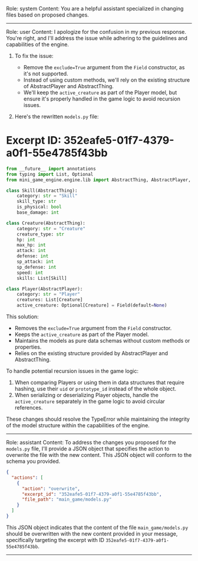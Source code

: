 Role: system
Content: You are a helpful assistant specialized in changing files based on proposed changes.
__________________
Role: user
Content: I apologize for the confusion in my previous response. You're right, and I'll address the issue while adhering to the guidelines and capabilities of the engine.

1. To fix the issue:
   - Remove the `exclude=True` argument from the `Field` constructor, as it's not supported.
   - Instead of using custom methods, we'll rely on the existing structure of AbstractPlayer and AbstractThing.
   - We'll keep the `active_creature` as part of the Player model, but ensure it's properly handled in the game logic to avoid recursion issues.

2. Here's the rewritten `models.py` file:

# Excerpt ID: 352eafe5-01f7-4379-a0f1-55e4785f43bb
```python main_game/models.py
from __future__ import annotations
from typing import List, Optional
from mini_game_engine.engine.lib import AbstractThing, AbstractPlayer, Field

class Skill(AbstractThing):
    category: str = "Skill"
    skill_type: str
    is_physical: bool
    base_damage: int

class Creature(AbstractThing):
    category: str = "Creature"
    creature_type: str
    hp: int
    max_hp: int
    attack: int
    defense: int
    sp_attack: int
    sp_defense: int
    speed: int
    skills: List[Skill]

class Player(AbstractPlayer):
    category: str = "Player"
    creatures: List[Creature]
    active_creature: Optional[Creature] = Field(default=None)
```

This solution:
- Removes the `exclude=True` argument from the `Field` constructor.
- Keeps the `active_creature` as part of the Player model.
- Maintains the models as pure data schemas without custom methods or properties.
- Relies on the existing structure provided by AbstractPlayer and AbstractThing.

To handle potential recursion issues in the game logic:
1. When comparing Players or using them in data structures that require hashing, use their `uid` or `prototype_id` instead of the whole object.
2. When serializing or deserializing Player objects, handle the `active_creature` separately in the game logic to avoid circular references.

These changes should resolve the TypeError while maintaining the integrity of the model structure within the capabilities of the engine.
__________________
Role: assistant
Content: To address the changes you proposed for the `models.py` file, I'll provide a JSON object that specifies the action to overwrite the file with the new content. This JSON object will conform to the schema you provided.

```json
{
  "actions": [
    {
      "action": "overwrite",
      "excerpt_id": "352eafe5-01f7-4379-a0f1-55e4785f43bb",
      "file_path": "main_game/models.py"
    }
  ]
}
```

This JSON object indicates that the content of the file `main_game/models.py` should be overwritten with the new content provided in your message, specifically targeting the excerpt with ID `352eafe5-01f7-4379-a0f1-55e4785f43bb`.
__________________
